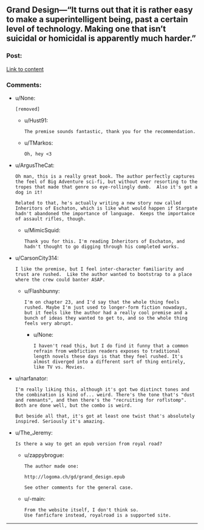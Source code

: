 ## Grand Design—“It turns out that it is rather easy to make a superintelligent being, past a certain level of technology. Making one that isn’t suicidal or homicidal is apparently much harder.”

### Post:

[Link to content](https://www.royalroad.com/fiction/21216/grand-design)

### Comments:

- u/None:
  ```
  [removed]
  ```

  - u/Hust91:
    ```
    The premise sounds fantastic, thank you for the recommendation.
    ```

  - u/TMarkos:
    ```
    Oh, hey <3
    ```

- u/ArgusTheCat:
  ```
  Oh man, this is a really great book. The author perfectly captures the feel of Big Adventure sci-fi, but without ever resorting to the tropes that made that genre so eye-rollingly dumb.  Also it's got a dog in it!

  Related to that, he's actually writing a new story now called Inheritors of Eschaton, which is like what would happen if Stargate hadn't abandoned the importance of language.  Keeps the importance of assault rifles, though.
  ```

  - u/MimicSquid:
    ```
    Thank you for this. I'm reading Inheritors of Eschaton, and hadn't thought to go digging through his completed works.
    ```

- u/CarsonCity314:
  ```
  I like the premise, but I feel inter-character familiarity and trust are rushed.  Like the author wanted to bootstrap to a place where the crew could banter ASAP.
  ```

  - u/Flashbunny:
    ```
    I'm on chapter 23, and I'd say that the whole thing feels rushed. Maybe I'm just used to longer-form fiction nowadays, but it feels like the author had a really cool premise and a bunch of ideas they wanted to get to, and so the whole thing feels very abrupt.
    ```

    - u/None:
      ```
      I haven't read this, but I do find it funny that a common refrain from webfiction readers exposes to traditional length novels these days is that they feel rushed. It's almost diverged into a different sort of thing entirely, like TV vs. Movies.
      ```

- u/narfanator:
  ```
  I'm really liking this, although it's got two distinct tones and the combination is kind of... weird. There's the tone that's "dust and remnants", and then there's the "recruiting for roflstomp". Both are done well, but the combo is weird.

  But beside all that, it's got at least one twist that's absolutely inspired. Seriously it's amazing.
  ```

- u/The_Jeremy:
  ```
  Is there a way to get an epub version from royal road?
  ```

  - u/zappybrogue:
    ```
    The author made one:

    http://logoma.ch/gd/grand_design.epub

    See other comments for the general case.
    ```

  - u/-main:
    ```
    From the website itself, I don't think so.  
    Use fanficfare instead, royalroad is a supported site.
    ```

---

